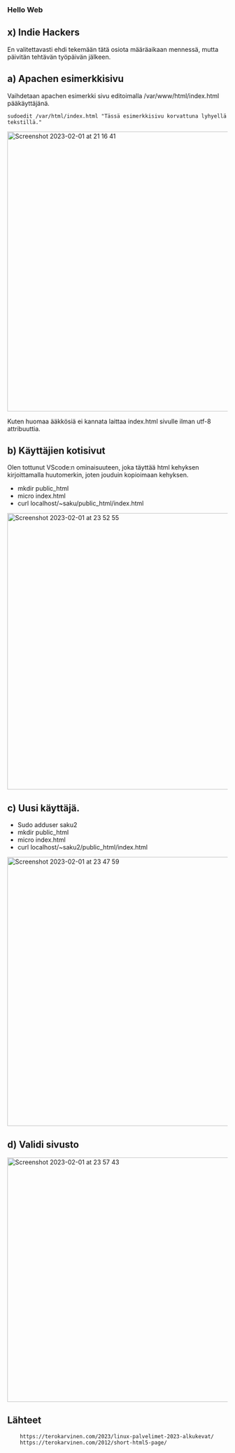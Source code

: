 ### Hello Web

## x) Indie Hackers

En valitettavasti ehdi tekemään tätä osiota määräaikaan mennessä, mutta päivitän tehtävän työpäivän jälkeen.

## a) Apachen esimerkkisivu

Vaihdetaan apachen esimerkki sivu editoimalla /var/www/html/index.html pääkäyttäjänä. 

    sudoedit /var/html/index.html "Tässä esimerkkisivu korvattuna lyhyellä tekstillä."
    
<img width="639" alt="Screenshot 2023-02-01 at 21 16 41" src="https://user-images.githubusercontent.com/120730231/216141507-ea1f5e92-7436-444a-afbf-d8f2219842be.png">

Kuten huomaa ääkkösiä ei kannata laittaa index.html sivulle ilman utf-8 attribuuttia.

## b) Käyttäjien kotisivut

Olen tottunut VScode:n ominaisuuteen, joka täyttää html kehyksen kirjoittamalla huutomerkin, joten jouduin kopioimaan kehyksen. 

- mkdir public_html
- micro index.html
- curl localhost/~saku/public_html/index.html


<img width="631" alt="Screenshot 2023-02-01 at 23 52 55" src="https://user-images.githubusercontent.com/120730231/216173253-851b85ea-aba1-47f9-b0d0-4f7e20c40baf.png">


## c) Uusi käyttäjä.

- Sudo adduser saku2
- mkdir public_html
- micro index.html
- curl localhost/~saku2/public_html/index.html


<img width="614" alt="Screenshot 2023-02-01 at 23 47 59" src="https://user-images.githubusercontent.com/120730231/216174785-53660af0-3705-48a9-ad8d-b3b2f9e1254a.png">


## d) Validi sivusto

<img width="558" alt="Screenshot 2023-02-01 at 23 57 43" src="https://user-images.githubusercontent.com/120730231/216174954-686e2e42-2a0c-49d4-a2cf-24e0ce095a1b.png">

## Lähteet

        https://terokarvinen.com/2023/linux-palvelimet-2023-alkukevat/
        https://terokarvinen.com/2012/short-html5-page/
